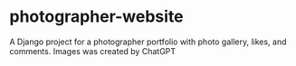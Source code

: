 # photographer-website
A Django project for a photographer portfolio with photo gallery, likes, and comments.
Images was created by ChatGPT
